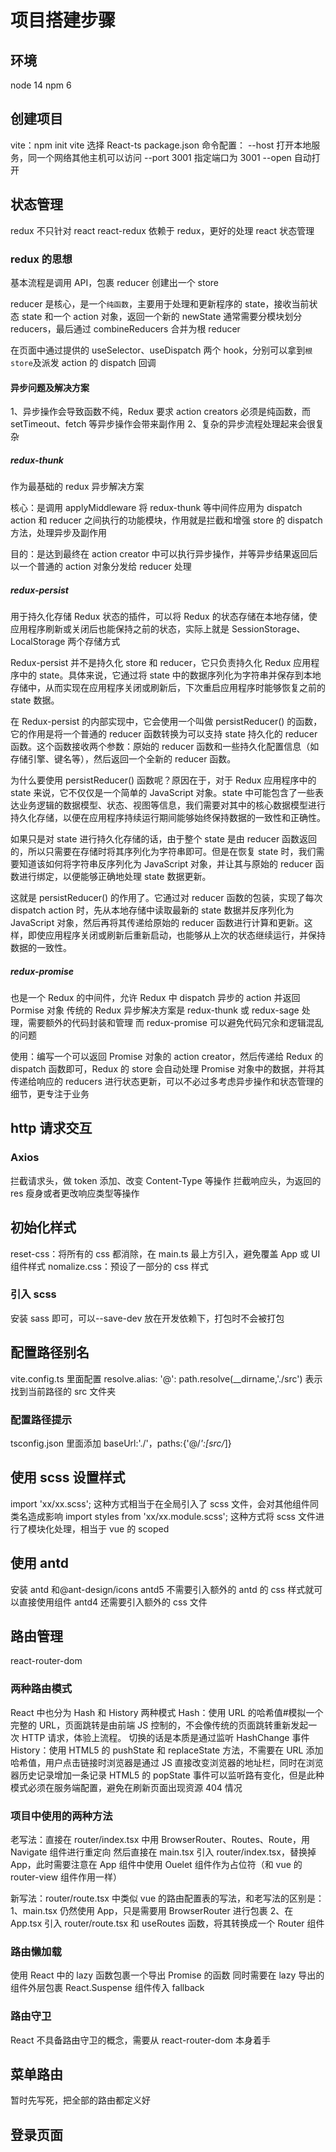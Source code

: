 # 项目搭建步骤

## 环境

node 14
npm 6

## 创建项目

vite：npm init vite 选择 React-ts
package.json 命令配置：
--host 打开本地服务，同一个网络其他主机可以访问
--port 3001 指定端口为 3001
--open 自动打开

## 状态管理

redux 不只针对 react
react-redux 依赖于 redux，更好的处理 react 状态管理

### redux 的思想

基本流程是调用 API，包裹 reducer 创建出一个 store

reducer 是核心，是一个`纯函数`，主要用于处理和更新程序的 state，接收当前状态 state 和一个 action 对象，返回一个新的 newState
通常需要分模块划分 reducers，最后通过 combineReducers 合并为根 reducer

在页面中通过提供的 useSelector、useDispatch 两个 hook，分别可以拿到`根store`及派发 action 的 dispatch 回调

#### 异步问题及解决方案

1、异步操作会导致函数不纯，Redux 要求 action creators 必须是纯函数，而 setTimeout、fetch 等异步操作会带来副作用
2、复杂的异步流程处理起来会很复杂

##### redux-thunk

作为最基础的 redux 异步解决方案

核心：是调用 applyMiddleware 将 redux-thunk 等中间件应用为 dispatch action 和 reducer 之间执行的功能模块，作用就是拦截和增强 store 的 dispatch 方法，处理异步及副作用

目的：是达到最终在 action creator 中可以执行异步操作，并等异步结果返回后以一个普通的 action 对象分发给 reducer 处理

##### redux-persist

用于持久化存储 Redux 状态的插件，可以将 Redux 的状态存储在本地存储，使应用程序刷新或关闭后也能保持之前的状态，实际上就是 SessionStorage、LocalStorage 两个存储方式

Redux-persist 并不是持久化 store 和 reducer，它只负责持久化 Redux 应用程序中的 state。具体来说，它通过将 state 中的数据序列化为字符串并保存到本地存储中，从而实现在应用程序关闭或刷新后，下次重启应用程序时能够恢复之前的 state 数据。

在 Redux-persist 的内部实现中，它会使用一个叫做 persistReducer() 的函数，它的作用是将一个普通的 reducer 函数转换为可以支持 state 持久化的 reducer 函数。这个函数接收两个参数：原始的 reducer 函数和一些持久化配置信息（如存储引擎、键名等），然后返回一个全新的 reducer 函数。

为什么要使用 persistReducer() 函数呢？原因在于，对于 Redux 应用程序中的 state 来说，它不仅仅是一个简单的 JavaScript 对象。state 中可能包含了一些表达业务逻辑的数据模型、状态、视图等信息，我们需要对其中的核心数据模型进行持久化存储，以便在应用程序持续运行期间能够始终保持数据的一致性和正确性。

如果只是对 state 进行持久化存储的话，由于整个 state 是由 reducer 函数返回的，所以只需要在存储时将其序列化为字符串即可。但是在恢复 state 时，我们需要知道该如何将字符串反序列化为 JavaScript 对象，并让其与原始的 reducer 函数进行绑定，以便能够正确地处理 state 数据更新。

这就是 persistReducer() 的作用了。它通过对 reducer 函数的包装，实现了每次 dispatch action 时，先从本地存储中读取最新的 state 数据并反序列化为 JavaScript 对象，然后再将其传递给原始的 reducer 函数进行计算和更新。这样，即使应用程序关闭或刷新后重新启动，也能够从上次的状态继续运行，并保持数据的一致性。

##### redux-promise

也是一个 Redux 的中间件，允许 Redux 中 dispatch 异步的 action 并返回 Pormise 对象
传统的 Redux 异步解决方案是 redux-thunk 或 redux-sage 处理，需要额外的代码封装和管理
而 redux-promise 可以避免代码冗余和逻辑混乱的问题

使用：编写一个可以返回 Promise 对象的 action creator，然后传递给 Redux 的 dispatch 函数即可，Redux 的 store 会自动处理 Promise 对象中的数据，并将其传递给响应的 reducers 进行状态更新，可以不必过多考虑异步操作和状态管理的细节，更专注于业务

## http 请求交互

### Axios

拦截请求头，做 token 添加、改变 Content-Type 等操作
拦截响应头，为返回的 res 瘦身或者更改响应类型等操作

## 初始化样式

reset-css：将所有的 css 都消除，在 main.ts 最上方引入，避免覆盖 App 或 UI 组件样式
nomalize.css：预设了一部分的 css 样式

### 引入 scss

安装 sass 即可，可以--save-dev 放在开发依赖下，打包时不会被打包

## 配置路径别名

vite.config.ts 里面配置 resolve.alias: '@': path.resolve(\_\_dirname,'./src')
表示找到当前路径的 src 文件夹

### 配置路径提示

tsconfig.json 里面添加 baseUrl:'./'，paths:{'@/_':[src/_]}

## 使用 scss 设置样式

import 'xx/xx.scss'; 这种方式相当于在全局引入了 scss 文件，会对其他组件同类名造成影响
import styles from 'xx/xx.module.scss'; 这种方式将 scss 文件进行了模块化处理，相当于 vue 的
scoped

## 使用 antd

安装 antd 和@ant-design/icons
antd5 不需要引入额外的 antd 的 css 样式就可以直接使用组件
antd4 还需要引入额外的 css 文件

## 路由管理

react-router-dom

### 两种路由模式

React 中也分为 Hash 和 History 两种模式
Hash：使用 URL 的哈希值#模拟一个完整的 URL，页面跳转是由前端 JS 控制的，不会像传统的页面跳转重新发起一次 HTTP 请求，体验上流程。
切换的话是本质是通过监听 HashChange 事件
History：使用 HTML5 的 pushState 和 replaceState 方法，不需要在 URL 添加哈希值，用户点击链接时浏览器是通过 JS 直接改变浏览器的地址栏，同时在浏览器历史记录增加一条记录
HTML5 的 popState 事件可以监听路有变化，但是此种模式必须在服务端配置，避免在刷新页面出现资源 404 情况

### 项目中使用的两种方法

老写法：直接在 router/index.tsx 中用 BrowserRouter、Routes、Route，用 Navigate 组件进行重定向
然后直接在 main.tsx 引入 router/index.tsx，替换掉 App，此时需要注意在 App 组件中使用 Ouelet 组件作为占位符（和 vue 的 router-view 组件作用一样）

新写法：router/route.tsx 中类似 vue 的路由配置表的写法，和老写法的区别是：
1、main.tsx 仍然使用 App，只是需要用 BrowserRouter 进行包裹
2、在 App.tsx 引入 router/route.tsx 和 useRoutes 函数，将其转换成一个 Router 组件

### 路由懒加载

使用 React 中的 lazy 函数包裹一个导出 Promise 的函数
同时需要在 lazy 导出的组件外层包裹 React.Suspense 组件传入 fallback

### 路由守卫

React 不具备路由守卫的概念，需要从 react-router-dom 本身着手

## 菜单路由

暂时先写死，把全部的路由都定义好

## 登录页面
